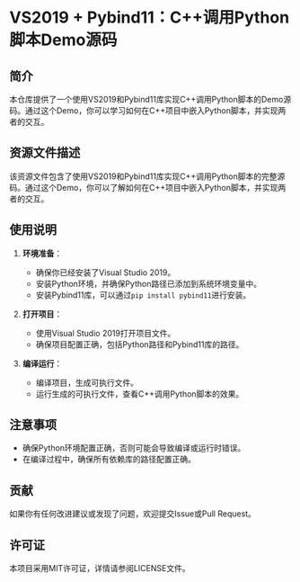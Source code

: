 # VS2019 + Pybind11：C++调用Python脚本Demo源码

## 简介

本仓库提供了一个使用VS2019和Pybind11库实现C++调用Python脚本的Demo源码。通过这个Demo，你可以学习如何在C++项目中嵌入Python脚本，并实现两者的交互。

## 资源文件描述

该资源文件包含了使用VS2019和Pybind11库实现C++调用Python脚本的完整源码。通过这个Demo，你可以了解如何在C++项目中嵌入Python脚本，并实现两者的交互。

## 使用说明

1. **环境准备**：
   - 确保你已经安装了Visual Studio 2019。
   - 安装Python环境，并确保Python路径已添加到系统环境变量中。
   - 安装Pybind11库，可以通过`pip install pybind11`进行安装。

2. **打开项目**：
   - 使用Visual Studio 2019打开项目文件。
   - 确保项目配置正确，包括Python路径和Pybind11库的路径。

3. **编译运行**：
   - 编译项目，生成可执行文件。
   - 运行生成的可执行文件，查看C++调用Python脚本的效果。

## 注意事项

- 确保Python环境配置正确，否则可能会导致编译或运行时错误。
- 在编译过程中，确保所有依赖库的路径配置正确。

## 贡献

如果你有任何改进建议或发现了问题，欢迎提交Issue或Pull Request。

## 许可证

本项目采用MIT许可证，详情请参阅LICENSE文件。